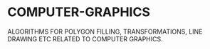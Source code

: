 # COMPUTER-GRAPHICS
ALGORITHMS FOR POLYGON FILLING, TRANSFORMATIONS, LINE DRAWING ETC RELATED TO COMPUTER GRAPHICS.  
